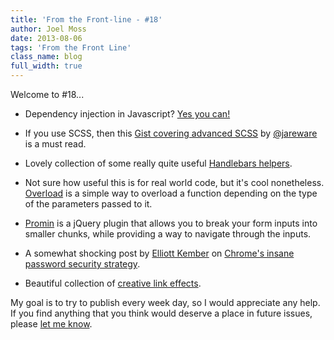 ```yaml
---
title: 'From the Front-line - #18'
author: Joel Moss
date: 2013-08-06
tags: 'From the Front Line'
class_name: blog
full_width: true
---
```


Welcome to #18...

- Dependency injection in Javascript? [Yes you can!](https://github.com/jcreamer898/bindr)

- If you use SCSS, then this [Gist covering advanced SCSS](https://gist.github.com/jareware/4738651) by [@jareware](https://github.com/jareware) is a must read.

- Lovely collection of some really quite useful [Handlebars helpers](https://github.com/assemble/handlebars-helpers).

- Not sure how useful this is for real world code, but it's cool nonetheless. [Overload](https://github.com/mariusGundersen/Overload) is a simple way to overload a function depending on the type of the parameters passed to it.

- [Promin](http://timseverien.nl/promin/) is a jQuery plugin that allows you to break your form inputs into smaller chunks, while providing a way to navigate through the inputs.

- A somewhat shocking post by [Elliott Kember](https://twitter.com/elliottkember) on [Chrome's insane password security strategy](http://blog.elliottkember.com/chromes-insane-password-security-strategy).

- Beautiful collection of [creative link effects](http://tympanus.net/Development/CreativeLinkEffects/).

My goal is to try to publish every week day, so I would appreciate any help. If you find anything that you think would deserve a place in future issues, please [let me know](mailto:jmoss@codio.com).